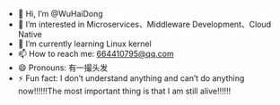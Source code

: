 - 👋 Hi, I’m @WuHaiDong
- 👀 I’m interested in Microservices、Middleware Development、Cloud Native
- 🌱 I’m currently learning Linux kernel
- 📫 How to reach me: 664410795@qq.com
- 😄 Pronouns: 有一撮头发
- ⚡ Fun fact: I don’t understand anything and can’t do anything now!!!!!!The most important thing is that I am still alive!!!!!!

<!---
WuHDong/WuHDong is a ✨ special ✨ repository because its `README.md` (this file) appears on your GitHub profile.
You can click the Preview link to take a look at your changes.
--->
